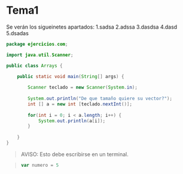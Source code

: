 # Tema1

Se verán los sigueinetes apartados:
1.sadsa
2.adssa
3.dasdsa
4.dasd
5.dsadas

```java
package ejercicios.com;

import java.util.Scanner;

public class Arrays {

	public static void main(String[] args) {
		
		Scanner teclado = new Scanner(System.in);
	
		System.out.println("De que tamaño quiere su vector?");
		int [] a = new int [teclado.nextInt()];
		
		for(int i = 0; i < a.length; i++) {
			System.out.println(a[i]);
		}
	
	}	
}

```

> AVISO: Esto debe escribirse en un terminal.


>```javascript
>var numero = 5
>```
